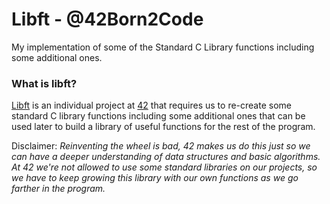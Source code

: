 # Libft - @42Born2Code
My implementation of some of the Standard C Library functions including some additional ones.


### What is libft?
[Libft](./libft.en.pdf) is an individual project at [42](https://42.fr/en/network-42/) that requires us to re-create some standard C library functions including some additional ones that can be used later to build a library of useful functions for the rest of the program.

Disclaimer: *Reinventing the wheel is bad, 42 makes us do this just so we can have a deeper understanding of data structures and basic algorithms. At 42 we're not allowed to use some standard libraries on our projects, so we have to keep growing this library with our own functions as we go farther in the program.*
